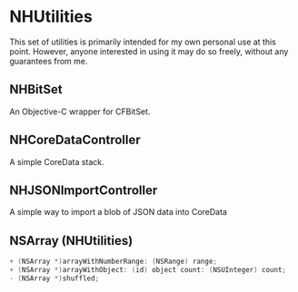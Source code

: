 # NHUtilities

This set of utilities is primarily intended for my own personal use at this point.
However, anyone interested in using it may do so freely, without any guarantees from me.

## NHBitSet

An Objective-C wrapper for CFBitSet.

## NHCoreDataController

A simple CoreData stack.

## NHJSONImportController

A simple way to import a blob of JSON data into CoreData

## NSArray (NHUtilities)

```objective-c
+ (NSArray *)arrayWithNumberRange: (NSRange) range;
+ (NSArray *)arrayWithObject: (id) object count: (NSUInteger) count;
- (NSArray *)shuffled;
```
